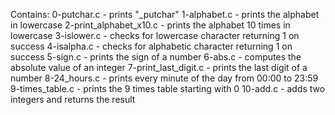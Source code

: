 Contains:
0-putchar.c - prints "_putchar"
1-alphabet.c - prints the alphabet in lowercase
2-print_alphabet_x10.c - prints the alphabet 10 times in lowercase
3-islower.c - checks for lowercase character returning 1 on success
4-isalpha.c - checks for alphabetic character returning 1 on success
5-sign.c - prints the sign of a number
6-abs.c - computes the absolute value of an integer
7-print_last_digit.c - prints the last digit of a number
8-24_hours.c - prints every minute of the day from 00:00 to 23:59
9-times_table.c - prints the 9 times table starting with 0
10-add.c - adds two integers and returns the result
